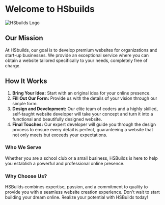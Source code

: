 # Welcome to HSbuilds

![HSbuilds Logo]([HSbuilds-Logo](https://hsbuilds.org/images/hsbulds.png))

## Our Mission

At HSbuilds, our goal is to develop premium websites for organizations and start-up businesses. We provide an exceptional service where you can obtain a website tailored specifically to your needs, completely free of charge.

## How It Works

1. **Bring Your Idea:** Start with an original idea for your online presence.
2. **Fill Out Our Form:** Provide us with the details of your vision through our simple form.
3. **Design and Development:** Our elite team of coders and a highly skilled, self-taught website developer will take your concept and turn it into a functional and beautifully designed website.
4. **Final Touches:** Our expert developer will guide you through the design process to ensure every detail is perfect, guaranteeing a website that not only meets but exceeds your expectations.

### Who We Serve

Whether you are a school club or a small business, HSBuilds is here to help you establish a powerful and professional online presence. 

### Why Choose Us?

HSBuilds combines expertise, passion, and a commitment to quality to provide you with a seamless website creation experience. Don't wait to start building your dream online. Realize your potential with HSBuilds today!

